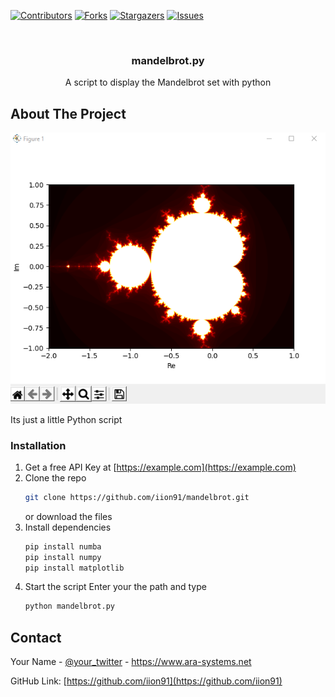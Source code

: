 
[![Contributors][contributors-shield]][contributors-url]
[![Forks][forks-shield]][forks-url]
[![Stargazers][stars-shield]][stars-url]
[![Issues][issues-shield]][issues-url]



<!-- PROJECT LOGO -->
<br />
<p align="center">

  <h3 align="center">mandelbrot.py</h3>

  <p align="center">
    A script to display the Mandelbrot set with python
  </p>
</p>






<!-- ABOUT THE PROJECT -->
## About The Project

[![Product Name Screen Shot][product-screenshot]](https://ara-systems.net)

Its just a little Python script


### Installation

1. Get a free API Key at [https://example.com](https://example.com)
2. Clone the repo
   ```sh
   git clone https://github.com/iion91/mandelbrot.git
   ```
   or download the files 
3. Install dependencies
   ```sh
   pip install numba
   pip install numpy
   pip install matplotlib
   ```
4. Start the script 
   Enter your the path and type
   ```cmd
   python mandelbrot.py
   ```



<!-- CONTACT -->
## Contact

Your Name - [@your_twitter](https://twitter.com/iion91) - https://www.ara-systems.net

GitHub Link: [https://github.com/iion91](https://github.com/iion91)



[product-screenshot]: images/screenshot.png
[contributors-shield]: https://img.shields.io/github/contributors/iion91/mandelbrot.svg?style=for-the-badge
[contributors-url]: https://github.com/iion91/mandelbrot/graphs/contributors
[forks-shield]: https://img.shields.io/github/forks/iion91/mandelbrot.svg?style=for-the-badge
[forks-url]: https://github.com/iion91/mandelbrot/network/members
[stars-shield]: https://img.shields.io/github/stars/iion91/mandelbrot.svg?style=for-the-badge
[stars-url]: https://github.com/iion91/mandelbrot/stargazers
[issues-shield]: https://img.shields.io/github/issues/iion91/mandelbrot.svg?style=for-the-badge
[issues-url]:  https://github.com/iion91/mandelbrot/issues
[license-shield]: https://img.shields.io/github/license/iion91/mandelbrot.svg?style=for-the-badge
[license-url]:  https://github.com/iion91/mandelbrot/blob/master/LICENSE.txt
